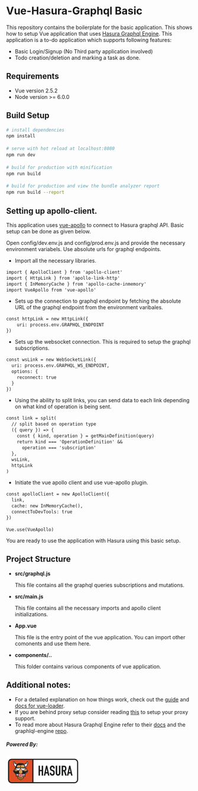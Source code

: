 # Vue-Hasura-Graphql Basic

This repository contains the boilerplate for the basic application. This shows how to setup Vue application that uses [Hasura Graphql Engine](https://github.com/hasura/graphql-engine). This application is a to-do application which supports following features:

* Basic Login/Signup (No Third party application involved)
* Todo creation/deletion and marking a task as done.

## Requirements

* Vue version 2.5.2
* Node version >= 6.0.0

## Build Setup

``` bash
# install dependencies
npm install

# serve with hot reload at localhost:8080
npm run dev

# build for production with minification
npm run build

# build for production and view the bundle analyzer report
npm run build --report
```

## Setting up apollo-client.

This application uses [vue-apollo](https://github.com/Akryum/vue-apollo) to connect to Hasura graphql API. Basic setup can be done as given below.

Open config/dev.env.js and config/prod.env.js and provide the necessary environment variabels. Use absolute urls for graphql endpoints.

* Import all the necessary libraries.
```
import { ApolloClient } from 'apollo-client'
import { HttpLink } from 'apollo-link-http'
import { InMemoryCache } from 'apollo-cache-inmemory'
import VueApollo from 'vue-apollo'
```

* Sets up the connection to graphql endpoint by fetching the absolute URL of the graphql endpoint from the environment varibales.
```
const httpLink = new HttpLink({
    uri: process.env.GRAPHQL_ENDPOINT
})
```

* Sets up the websocket connection. This is required to setup the graphql subscriptions.
```
const wsLink = new WebSocketLink({
  uri: process.env.GRAPHQL_WS_ENDPOINT,
  options: {
    reconnect: true
  }
})
```

* Using the ability to split links, you can send data to each link depending on what kind of operation is being sent.
```
const link = split(
  // split based on operation type
  ({ query }) => {
    const { kind, operation } = getMainDefinition(query)
    return kind === 'OperationDefinition' &&
      operation === 'subscription'
  },
  wsLink,
  httpLink
)
```
* Initiate the vue apollo client and use vue-apollo plugin.
```
const apolloClient = new ApolloClient({
  link,
  cache: new InMemoryCache(),
  connectToDevTools: true
})

Vue.use(VueApollo)
```

You are ready to use the application with Hasura using this basic setup.

## Project Structure

- **src/graphql.js**

  This file contains all the graphql queries subscriptions and mutations.

- **src/main.js**

  This file contains all the necessary imports and apollo client initializations.

- **App.vue**

  This file is the entry point of the vue application. You can import other comonents and use them here.

- **components/..**

  This folder contains various components of vue application.

## Additional notes:

* For a detailed explanation on how things work, check out the [guide](http://vuejs-templates.github.io/webpack/) and [docs for vue-loader](http://vuejs.github.io/vue-loader).
* If you are behind proxy setup consider reading [this](https://www.jhipster.tech/configuring-a-corporate-proxy/) to setup your proxy support.
* To read more about Hasura Graphql Engine refer to their [docs](https://docs.hasura.io/) and the graphlql-engine [repo](https://github.com/hasura/graphql-engine).

##### Powered By:

![Hasura](../assets/hasura_mascot_logo_horizontal_200px.png)
